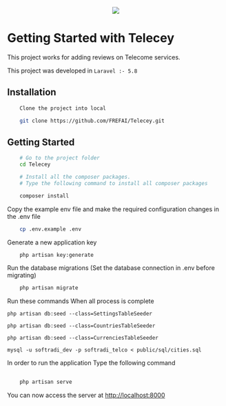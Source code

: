 <p align="center"><img src="https://laravel.com/assets/img/components/logo-laravel.svg"></p>

# Getting Started with Telecey

This project works for adding reviews on Telecome services.

This project was developed in `Laravel :- 5.8`
## Installation


```sh
    Clone the project into local

    git clone https://github.com/FREFAI/Telecey.git

```

## Getting Started
```bash
    # Go to the project folder
    cd Telecey 

    # Install all the composer packages.
    # Type the following command to install all composer packages

    composer install

```

Copy the example env file and make the required configuration changes in the .env file

```bash
    cp .env.example .env
```

Generate a new application key

```bash
    php artisan key:generate
```

Run the database migrations (Set the database connection in .env before migrating)

```bash
    php artisan migrate
```

Run these commands When all process is complete

```
php artisan db:seed --class=SettingsTableSeeder

php artisan db:seed --class=CountriesTableSeeder

php artisan db:seed --class=CurrenciesTableSeeder

mysql -u softradi_dev -p softradi_telco < public/sql/cities.sql

```

In order to run the application Type the following command

```bash
    
    php artisan serve

```
You can now access the server at [http://localhost:8000](http://localhost:8000)

